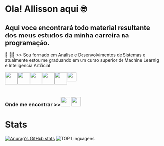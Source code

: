 <h1 style="alignself:center"> Ola! Allisson aqui 🤓 </h1>
<h2>Aqui voce encontrará todo material resultante dos meus estudos da minha carreira na programação. </h2>

<p>📖 👩‍🎓 >> Sou formado em Análise e Desenvolvimentos de Sistemas e atualmente estou me graduando em um curso superior de Machine Learnig e Inteligencia Artificial </p>

<div style = "display:flex" style="alignself:center">
<img src="https://cdn.jsdelivr.net/gh/devicons/devicon@latest/icons/java/java-original.svg"  width=40px/>
<img src="https://cdn.jsdelivr.net/gh/devicons/devicon@latest/icons/css3/css3-original.svg"  width=40px/>
<img src="https://cdn.jsdelivr.net/gh/devicons/devicon@latest/icons/html5/html5-original.svg"   width=40px/>        
<img src="https://cdn.jsdelivr.net/gh/devicons/devicon@latest/icons/javascript/javascript-original.svg" width=40px/>
<img src="https://cdn.jsdelivr.net/gh/devicons/devicon@latest/icons/mysql/mysql-original-wordmark.svg"  width=40px/>
<img src="https://cdn.jsdelivr.net/gh/devicons/devicon@latest/icons/react/react-original.svg"  width=30px/>
</div>
<br>
          
<h3>Onde me encontrar >><a href=https://www.linkedin.com/in/alllisson-sousa-541b39296 target="_blank"><img src="https://img.icons8.com/?size=100&id=13930&format=png&color=000000"  width=30px /></a>
<a href=mailto:allissonsousa7@outlook.com  target="_blank"><img src="https://img.icons8.com/?size=100&id=X0mEIh0RyDdL&format=png&color=000000"  width=30px /></a></h3>


<h1>Stats</h1>

[![Anurag's GitHub stats](https://github-readme-stats.vercel.app/api?username=allissonsousa&layout=compact&theme=dracula)](https://github.com/allissonsousa/github-readme-stats)
![TOP Linguagens](https://github-readme-stats.vercel.app/api/top-langs/?username=allissonsousa&layout=compact&theme=dracula)
